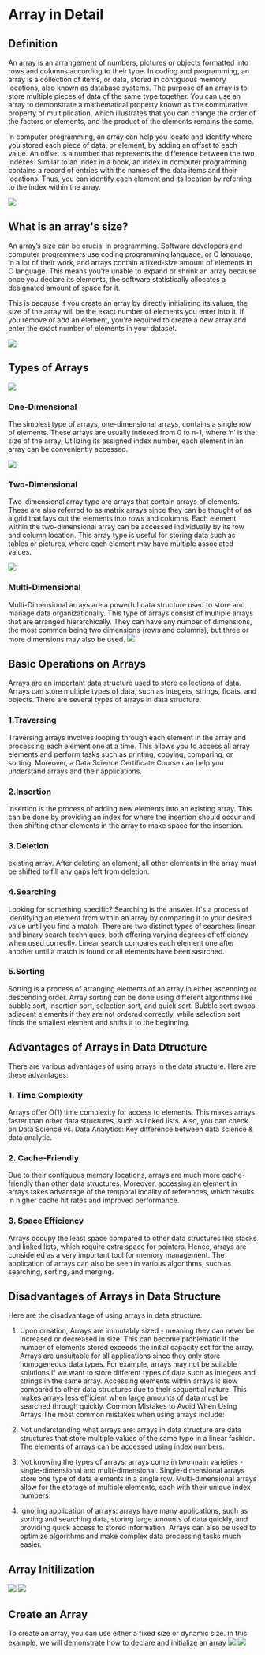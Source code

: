 # Array in Detail

## Definition 

An array is an arrangement of numbers, pictures or objects formatted into rows and columns according to their type. In coding and programming, an array is a collection of items, or data, stored in contiguous memory locations, also known as database systems. The purpose of an array is to store multiple pieces of data of the same type together. You can use an array to demonstrate a mathematical property known as the commutative property of multiplication, which illustrates that you can change the order of the factors or elements, and the product of the elements remains the same. 

In computer programming, an array can help you locate and identify where you stored each piece of data, or element, by adding an offset to each value. An offset is a number that represents the difference between the two indexes. Similar to an index in a book, an index in computer programming contains a record of entries with the names of the data items and their locations. Thus, you can identify each element and its location by referring to the index within the array.

![](../Images/Array/PrimitiveTypeArray.png)


## What is an array's size?
An array’s size can be crucial in programming. Software developers and computer programmers use coding programming language, or C language, in a lot of their work, and arrays contain a fixed-size amount of elements in C language. This means you're unable to expand or shrink an array because once you declare its elements, the software statistically allocates a designated amount of space for it.

This is because if you create an array by directly initializing its values, the size of the array will be the exact number of elements you enter into it. If you remove or add an element, you're required to create a new array and enter the exact number of elements in your dataset.

![](../Images/Array/array%20size.png)




## Types of Arrays
![](../Images/Array/types%20of%20array.png)
### One-Dimensional
 The simplest type of arrays, one-dimensional arrays, contains a single row of elements. These arrays are usually indexed from 0 to n-1, where ‘n’ is the size of the array. Utilizing its assigned index number, each element in an array can be conveniently accessed.

![](../Images/Array/one%20dim%20array.png)

### Two-Dimensional
 Two-dimensional array type are arrays that contain arrays of elements. These are also referred to as matrix arrays since they can be thought of as a grid that lays out the elements into rows and columns. Each element within the two-dimensional array can be accessed individually by its row and column location. This array type is useful for storing data such as tables or pictures, where each element may have multiple associated values.
 
![](../Images/Array/two%20dim%20array.png)

### Multi-Dimensional
 Multi-Dimensional arrays are a powerful data structure used to store and manage data organizationally. This type of arrays consist of multiple arrays that are arranged hierarchically. They can have any number of dimensions, the most common being two dimensions (rows and columns), but three or more dimensions may also be used.
![](../Images/Array/three%20dim.png)

## Basic Operations on Arrays
 Arrays are an important data structure used to store collections of data. Arrays can store multiple types of data, such as integers, strings, floats, and objects. There are several types of arrays in data structure:

### 1.Traversing
 Traversing arrays involves looping through each element in the array and processing each element one at a time. This allows you to access all array elements and perform tasks such as printing, copying, comparing, or sorting. Moreover, a Data Science Certificate Course can help you understand arrays and their applications.

### 2.Insertion
 Insertion is the process of adding new elements into an existing array. This can be done by providing an index for where the insertion should occur and then shifting other elements in the array to make space for the insertion.

### 3.Deletion
existing array. After deleting an element, all other elements in the array must be shifted to fill any gaps left from deletion.

### 4.Searching
 Looking for something specific? Searching is the answer. It's a process of identifying an element from within an array by comparing it to your desired value until you find a match. There are two distinct types of searches: linear and binary search techniques, both offering varying degrees of efficiency when used correctly. Linear search compares each element one after another until a match is found or all elements have been searched.

### 5.Sorting
 Sorting is a process of arranging elements of an array in either ascending or descending order. Array sorting can be done using different algorithms like bubble sort, insertion sort, selection sort, and quick sort. Bubble sort swaps adjacent elements if they are not ordered correctly, while selection sort finds the smallest element and shifts it to the beginning.



## Advantages of Arrays in Data Dtructure
There are various advantages of using arrays in the data structure. Here are these advantages:

### 1. Time Complexity
Arrays offer O(1) time complexity for access to elements. This makes arrays faster than other data structures, such as linked lists. Also, you can check on Data Science vs. Data Analytics: Key difference between data science & data analytic.

### 2. Cache-Friendly
Due to their contiguous memory locations, arrays are much more cache-friendly than other data structures. Moreover, accessing an element in arrays takes advantage of the temporal locality of references, which results in higher cache hit rates and improved performance.

### 3. Space Efficiency
Arrays occupy the least space compared to other data structures like stacks and linked lists, which require extra space for pointers. Hence, arrays are considered as a very important tool for memory management. The application of arrays can also be seen in various algorithms, such as searching, sorting, and merging.

## Disadvantages of Arrays in Data Structure
Here are the disadvantage of using arrays in data structure:

 1. Upon creation, Arrays are immutably sized - meaning they can never be increased or decreased in size. This can become problematic if the number of elements stored exceeds the initial capacity set for the array.  Arrays are unsuitable for all applications since they only store homogeneous data types. For example, arrays may not be suitable solutions if we want to store different types of data such as integers and strings in the same array.
Accessing elements within arrays is slow compared to other data structures due to their sequential nature. This makes arrays less efficient when large amounts of data must be searched through quickly.
Common Mistakes to Avoid When Using Arrays
The most common mistakes when using arrays include:

2. Not understanding what arrays are: arrays in data structure are data structures that store multiple values of the same type in a linear fashion. The elements of arrays can be accessed using index numbers.
3. Not knowing the types of arrays: arrays come in two main varieties - single-dimensional and multi-dimensional. Single-dimensional arrays store one type of data elements in a single row. Multi-dimensional arrays allow for the storage of multiple elements, each with their unique index numbers.
4. Ignoring application of arrays: arrays have many applications, such as sorting and searching data, storing large amounts of data quickly, and providing quick access to stored information. Arrays can also be used to optimize algorithms and make complex data processing tasks much easier.



## Array Initilization
![](./../Images/Array/array_init.png)
![](../Images/Array/array%20declearation.png)


## Create an Array
To create an array, you can use either a fixed size or dynamic size. In this example, we will demonstrate how to declare and initialize an array
![](../Images/Array/creating%20array.png)
![](../Images/Array/creating%20an%20array.png)